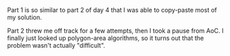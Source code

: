 Part 1 is so similar to part 2 of day 4 that I was able to copy-paste most of my solution.

Part 2 threw me off track for a few attempts, then I took a pause from AoC.
I finally just looked up polygon-area algorithms, so it turns out that the problem wasn't actually "difficult".
